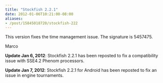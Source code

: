 ```yaml
---
title: "Stockfish 2.2.1"
date: 2012-01-06T10:21:00-08:00
aliases:
- /post/15845018720/stockfish-222
---
```


This version fixes the time management issue. The signature is 5457475.

Marco

**Update Jan 6, 2012**: Stockfish 2.2.1 has been reposted to fix a
compatibility issue with SSE4.2 Phenom processors.

**Update Jan 7, 2012**: Stockfish 2.2.1 for Android has been reposted to
fix an issue in engine tournaments.
